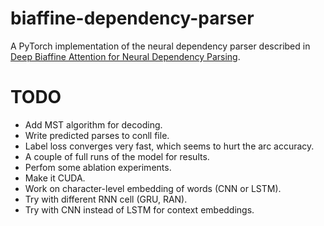 # biaffine-dependency-parser

A PyTorch implementation of the neural dependency parser described in [Deep Biaffine Attention for Neural Dependency Parsing](https://arxiv.org/abs/1611.01734).

# TODO
* Add MST algorithm for decoding.
* Write predicted parses to conll file.
* Label loss converges very fast, which seems to hurt the arc accuracy.
* A couple of full runs of the model for results.
* Perfom some ablation experiments.
* Make it CUDA.
* Work on character-level embedding of words (CNN or LSTM).
* Try with different RNN cell (GRU, RAN).
* Try with CNN instead of LSTM for context embeddings. 
